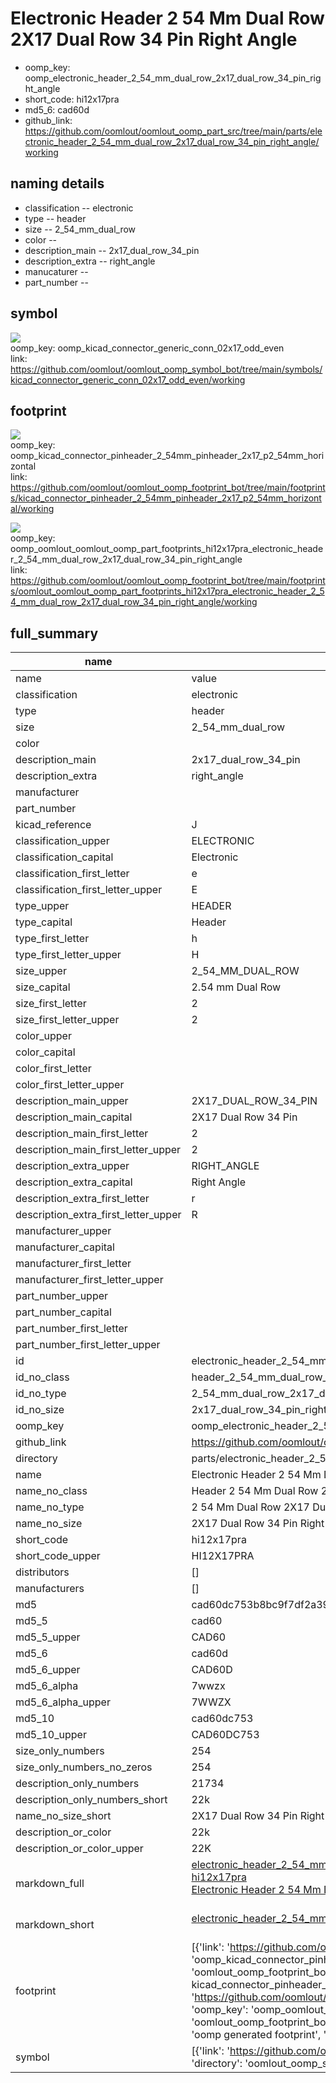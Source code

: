 # Electronic Header 2 54 Mm Dual Row 2X17 Dual Row 34 Pin Right Angle

  
* oomp_key: oomp_electronic_header_2_54_mm_dual_row_2x17_dual_row_34_pin_right_angle 
* short_code: hi12x17pra
* md5_6: cad60d  
* github_link: https://github.com/oomlout/oomlout_oomp_part_src/tree/main/parts/electronic_header_2_54_mm_dual_row_2x17_dual_row_34_pin_right_angle/working  
## naming details
* classification -- electronic
* type -- header
* size -- 2_54_mm_dual_row
* color -- 
* description_main -- 2x17_dual_row_34_pin
* description_extra -- right_angle
* manucaturer -- 
* part_number -- 



## symbol

![](symbol/{index}/working/working_600.png)  
oomp_key: oomp_kicad_connector_generic_conn_02x17_odd_even  
link: https://github.com/oomlout/oomlout_oomp_symbol_bot/tree/main/symbols/kicad_connector_generic_conn_02x17_odd_even/working  

## footprint

![](footprint/{index}/working/working_600.png)  
oomp_key: oomp_kicad_connector_pinheader_2_54mm_pinheader_2x17_p2_54mm_horizontal  
link: https://github.com/oomlout/oomlout_oomp_footprint_bot/tree/main/footprints/kicad_connector_pinheader_2_54mm_pinheader_2x17_p2_54mm_horizontal/working  

![](footprint/{index}/working/working_600.png)  
oomp_key: oomp_oomlout_oomlout_oomp_part_footprints_hi12x17pra_electronic_header_2_54_mm_dual_row_2x17_dual_row_34_pin_right_angle  
link: https://github.com/oomlout/oomlout_oomp_footprint_bot/tree/main/footprints/oomlout_oomlout_oomp_part_footprints_hi12x17pra_electronic_header_2_54_mm_dual_row_2x17_dual_row_34_pin_right_angle/working  

## full_summary
| name | value | 
| --- | --- | 
| name | value | 
| classification | electronic | 
| type | header | 
| size | 2_54_mm_dual_row | 
| color |  | 
| description_main | 2x17_dual_row_34_pin | 
| description_extra | right_angle | 
| manufacturer |  | 
| part_number |  | 
| kicad_reference | J | 
| classification_upper | ELECTRONIC | 
| classification_capital | Electronic | 
| classification_first_letter | e | 
| classification_first_letter_upper | E | 
| type_upper | HEADER | 
| type_capital | Header | 
| type_first_letter | h | 
| type_first_letter_upper | H | 
| size_upper | 2_54_MM_DUAL_ROW | 
| size_capital | 2.54 mm Dual Row | 
| size_first_letter | 2 | 
| size_first_letter_upper | 2 | 
| color_upper |  | 
| color_capital |  | 
| color_first_letter |  | 
| color_first_letter_upper |  | 
| description_main_upper | 2X17_DUAL_ROW_34_PIN | 
| description_main_capital | 2X17 Dual Row 34 Pin | 
| description_main_first_letter | 2 | 
| description_main_first_letter_upper | 2 | 
| description_extra_upper | RIGHT_ANGLE | 
| description_extra_capital | Right Angle | 
| description_extra_first_letter | r | 
| description_extra_first_letter_upper | R | 
| manufacturer_upper |  | 
| manufacturer_capital |  | 
| manufacturer_first_letter |  | 
| manufacturer_first_letter_upper |  | 
| part_number_upper |  | 
| part_number_capital |  | 
| part_number_first_letter |  | 
| part_number_first_letter_upper |  | 
| id | electronic_header_2_54_mm_dual_row_2x17_dual_row_34_pin_right_angle | 
| id_no_class | header_2_54_mm_dual_row_2x17_dual_row_34_pin_right_angle | 
| id_no_type | 2_54_mm_dual_row_2x17_dual_row_34_pin_right_angle | 
| id_no_size | 2x17_dual_row_34_pin_right_angle | 
| oomp_key | oomp_electronic_header_2_54_mm_dual_row_2x17_dual_row_34_pin_right_angle | 
| github_link | https://github.com/oomlout/oomlout_oomp_part_src/tree/main/parts/electronic_header_2_54_mm_dual_row_2x17_dual_row_34_pin_right_angle/working | 
| directory | parts/electronic_header_2_54_mm_dual_row_2x17_dual_row_34_pin_right_angle | 
| name | Electronic Header 2 54 Mm Dual Row 2X17 Dual Row 34 Pin Right Angle | 
| name_no_class | Header 2 54 Mm Dual Row 2X17 Dual Row 34 Pin Right Angle | 
| name_no_type | 2 54 Mm Dual Row 2X17 Dual Row 34 Pin Right Angle | 
| name_no_size | 2X17 Dual Row 34 Pin Right Angle | 
| short_code | hi12x17pra | 
| short_code_upper | HI12X17PRA | 
| distributors | [] | 
| manufacturers | [] | 
| md5 | cad60dc753b8bc9f7df2a39a676ba63c | 
| md5_5 | cad60 | 
| md5_5_upper | CAD60 | 
| md5_6 | cad60d | 
| md5_6_upper | CAD60D | 
| md5_6_alpha | 7wwzx | 
| md5_6_alpha_upper | 7WWZX | 
| md5_10 | cad60dc753 | 
| md5_10_upper | CAD60DC753 | 
| size_only_numbers | 254 | 
| size_only_numbers_no_zeros | 254 | 
| description_only_numbers | 21734 | 
| description_only_numbers_short | 22k | 
| name_no_size_short | 2X17 Dual Row 34 Pin Right Angle | 
| description_or_color | 22k | 
| description_or_color_upper | 22K | 
| markdown_full | [electronic_header_2_54_mm_dual_row_2x17_dual_row_34_pin_right_angle](https://github.com/oomlout/oomlout_oomp_part_src/tree/main/parts/electronic_header_2_54_mm_dual_row_2x17_dual_row_34_pin_right_angle/working)<br>[hi12x17pra](https://github.com/oomlout/oomlout_oomp_part_src/tree/main/parts/electronic_header_2_54_mm_dual_row_2x17_dual_row_34_pin_right_angle/working)<br>[Electronic Header 2 54 Mm Dual Row 2X17 Dual Row 34 Pin Right Angle](https://github.com/oomlout/oomlout_oomp_part_src/tree/main/parts/electronic_header_2_54_mm_dual_row_2x17_dual_row_34_pin_right_angle/working)<br><br> | 
| markdown_short | [electronic_header_2_54_mm_dual_row_2x17_dual_row_34_pin_right_angle](https://github.com/oomlout/oomlout_oomp_part_src/tree/main/parts/electronic_header_2_54_mm_dual_row_2x17_dual_row_34_pin_right_angle/working)<br><br> | 
| footprint | [{'link': 'https://github.com/oomlout/oomlout_oomp_footprint_bot/tree/main/foootprntss/kicad_connector_pinheader_2_54mm_pinheader_2x17_p2_54mm_horizontal', 'oomp_key': 'oomp_kicad_connector_pinheader_2_54mm_pinheader_2x17_p2_54mm_horizontal', 'directory': 'oomlout_oomp_footprint_bot/footprints/kicad_connector_pinheader_2_54mm_pinheader_2x17_p2_54mm_horizontal//working/working.kicad_mod', 'note': 'source footprint kicad_connector_pinheader_2_54mm_pinheader_2x17_p2_54mm_horizontal', 'index': 0}, {'link': 'https://github.com/oomlout/oomlout_oomp_footprint_bot/tree/main/foootprntss/oomlout_oomlout_oomp_part_footprints_hi12x17pra_electronic_header_2_54_mm_dual_row_2x17_dual_row_34_pin_right_angle', 'oomp_key': 'oomp_oomlout_oomlout_oomp_part_footprints_hi12x17pra_electronic_header_2_54_mm_dual_row_2x17_dual_row_34_pin_right_angle', 'directory': 'oomlout_oomp_footprint_bot/footprints/oomlout_oomlout_oomp_part_footprints_hi12x17pra_electronic_header_2_54_mm_dual_row_2x17_dual_row_34_pin_right_angle//working/working.kicad_mod', 'note': 'oomp generated footprint', 'index': 1}] | 
| symbol | [{'link': 'https://github.com/oomlout/oomlout_oomp_symbol_bot/tree/main/symbols/kicad_connector_generic_conn_02x17_odd_even', 'oomp_key': 'oomp_kicad_connector_generic_conn_02x17_odd_even', 'directory': 'oomlout_oomp_symbol_bot/symbols/kicad_connector_generic_conn_02x17_odd_even//working/working.kicad_sym', 'index': 0}] | 
